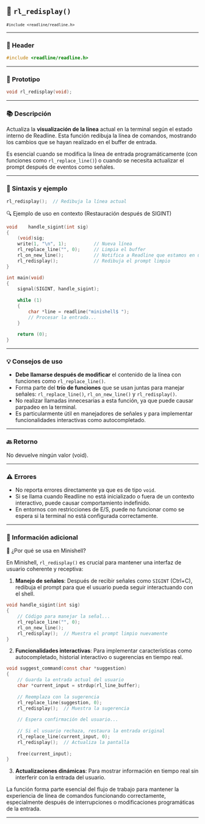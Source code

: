## 🧩 `rl_redisplay()`  
<small><code>#include &lt;readline/readline.h&gt;</code></small>

---

### 🧾 Header
```c
#include <readline/readline.h>
```

---

### 🧪 Prototipo
```c
void rl_redisplay(void);
```

---

### 📚 Descripción
Actualiza la **visualización de la línea** actual en la terminal según el estado interno de Readline. Esta función redibuja la línea de comandos, mostrando los cambios que se hayan realizado en el buffer de entrada.

Es esencial cuando se modifica la línea de entrada programáticamente (con funciones como `rl_replace_line()`) o cuando se necesita actualizar el prompt después de eventos como señales.

---

### 🧰 Sintaxis y ejemplo
```c
rl_redisplay();  // Redibuja la línea actual
```

<summary>🔍 Ejemplo de uso en contexto (Restauración después de SIGINT)</summary>

```c
void	handle_sigint(int sig)
{
    (void)sig;
    write(1, "\n", 1);          // Nueva línea
    rl_replace_line("", 0);     // Limpia el buffer
    rl_on_new_line();           // Notifica a Readline que estamos en una nueva línea
    rl_redisplay();             // Redibuja el prompt limpio
}

int main(void)
{
    signal(SIGINT, handle_sigint);
    
    while (1)
    {
        char *line = readline("minishell$ ");
        // Procesar la entrada...
    }
    
    return (0);
}
```

---

### 💡 Consejos de uso
- **Debe llamarse después de modificar** el contenido de la línea con funciones como `rl_replace_line()`.
- Forma parte del **trío de funciones** que se usan juntas para manejar señales: `rl_replace_line()`, `rl_on_new_line()` y `rl_redisplay()`.
- No realizar llamadas innecesarias a esta función, ya que puede causar parpadeo en la terminal.
- Es particularmente útil en manejadores de señales y para implementar funcionalidades interactivas como autocompletado.

---

### 🔙 Retorno
No devuelve ningún valor (void).

---

### ⚠️ Errores
- No reporta errores directamente ya que es de tipo `void`.
- Si se llama cuando Readline no está inicializado o fuera de un contexto interactivo, puede causar comportamiento indefinido.
- En entornos con restricciones de E/S, puede no funcionar como se espera si la terminal no está configurada correctamente.

---

### 🧭 Información adicional

<summary>📎 ¿Por qué se usa en Minishell?</summary>

En Minishell, `rl_redisplay()` es crucial para mantener una interfaz de usuario coherente y receptiva:

1. **Manejo de señales**: Después de recibir señales como `SIGINT` (Ctrl+C), redibuja el prompt para que el usuario pueda seguir interactuando con el shell.

```c
void handle_sigint(int sig)
{
    // Código para manejar la señal...
    rl_replace_line("", 0);
    rl_on_new_line();
    rl_redisplay();  // Muestra el prompt limpio nuevamente
}
```

2. **Funcionalidades interactivas**: Para implementar características como autocompletado, historial interactivo o sugerencias en tiempo real.

```c
void suggest_command(const char *suggestion)
{
    // Guarda la entrada actual del usuario
    char *current_input = strdup(rl_line_buffer);
    
    // Reemplaza con la sugerencia
    rl_replace_line(suggestion, 0);
    rl_redisplay();  // Muestra la sugerencia
    
    // Espera confirmación del usuario...
    
    // Si el usuario rechaza, restaura la entrada original
    rl_replace_line(current_input, 0);
    rl_redisplay();  // Actualiza la pantalla
    
    free(current_input);
}
```

3. **Actualizaciones dinámicas**: Para mostrar información en tiempo real sin interferir con la entrada del usuario.

La función forma parte esencial del flujo de trabajo para mantener la experiencia de línea de comandos funcionando correctamente, especialmente después de interrupciones o modificaciones programáticas de la entrada.

---